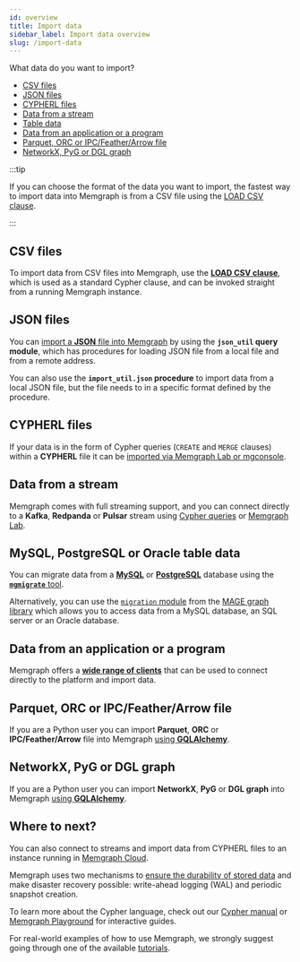 ```yaml
---
id: overview
title: Import data
sidebar_label: Import data overview
slug: /import-data
---
```


What data do you want to import?
<!-- no toc -->
- [CSV files](#csv-files)
- [JSON files](#json-files)
- [CYPHERL files](#cypherl-files)
- [Data from a stream](#data-from-a-stream)
- [Table data](#table-data)
- [Data from an application or a program](#data-from-an-application-or-a-program)
- [Parquet, ORC or IPC/Feather/Arrow file](#parquet-orc-or-ipcfeatherarrow-file)
- [NetworkX, PyG or DGL graph](#networkx-pyg-or-dgl-graph)


:::tip

If you can choose the format of the data you want to import, the fastest way to
import data into Memgraph is from a CSV file using the [LOAD CSV
clause](/import-data/files/load-csv-clause.md). 

:::

## CSV files

To import data from CSV files into Memgraph, use the [**LOAD CSV
clause**](/import-data/files/load-csv-clause.md), which is used as a standard
Cypher clause, and can be invoked straight from a running Memgraph instance.

## JSON files

You can [import a **JSON** file into Memgraph](/import-data/files/load-json.md)
by using the **`json_util` query module**, which has procedures for loading JSON
file from a local file and from a remote address.

You can also use the **`import_util.json` procedure** to import data from a
local JSON file, but the file needs to in a specific format defined by the
procedure. 

## CYPHERL files

If your data is in the form of Cypher queries (`CREATE` and `MERGE` clauses)
within a **CYPHERL** file it can be [imported via Memgraph
Lab or mgconsole](/import-data/files/cypherl.md).

## Data from a stream

Memgraph comes with full streaming support, and you can connect directly to a
**Kafka**, **Redpanda** or **Pulsar** stream using [Cypher
queries](/import-data/data-streams/manage-streams.md) or [Memgraph
Lab](/import-data/data-streams/manage-streams-lab.md).

## MySQL, PostgreSQL or Oracle table data

You can migrate data from a [**MySQL**](/import-data/migrate/mysql.md) or
[**PostgreSQL**](/import-data/migrate/postgresql.md) database using the
[**`mgmigrate`** tool](https://github.com/memgraph/mgmigrate).

Alternatively, you can use the [`migration`
module](/mage/query-modules/python/migrate.md) from the [MAGE graph
library](/mage) which allows you to access data from a MySQL database, an SQL
server or an Oracle database. 

## Data from an application or a program

Memgraph offers a [**wide range of clients**](/connect-to-memgraph/drivers/overview.md) that can be used to connect directly to the platform and import data.

## Parquet, ORC or IPC/Feather/Arrow file

If you are a Python user you can import **Parquet**, **ORC** or **IPC/Feather/Arrow** file
into Memgraph [using **GQLAlchemy**](/gqlalchemy/how-to-guides/table-to-graph-importer).

## NetworkX, PyG or DGL graph

If you are a Python user you can import **NetworkX**, **PyG** or **DGL graph** into Memgraph
[using **GQLAlchemy**](/gqlalchemy/how-to-guides/import-python-graphs).

## Where to next?

You can also connect to streams and import data from CYPHERL files to an
instance running in [Memgraph Cloud](/memgraph-cloud). 

Memgraph uses two mechanisms to [ensure the durability of stored
data](/reference-guide/backup.md) and make disaster recovery possible:
write-ahead logging (WAL) and periodic snapshot creation. 

To learn more about the Cypher language, check out our [Cypher
manual](/cypher-manual) or [Memgraph
Playground](https://playground.memgraph.com/) for interactive guides.

For real-world examples of how to use Memgraph, we strongly suggest going
through one of the available [tutorials](/tutorials/overview.md).
